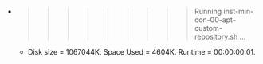 * >>>>>>>>> Running inst-min-con-00-apt-custom-repository.sh ...
  * Disk size = 1067044K. Space Used = 4604K. Runtime = 00:00:00:01.
